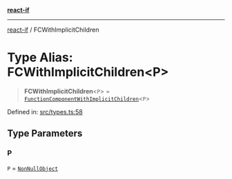 [**react-if**](../README.md)

***

[react-if](../globals.md) / FCWithImplicitChildren

# Type Alias: FCWithImplicitChildren\<P\>

> **FCWithImplicitChildren**\<`P`\> = [`FunctionComponentWithImplicitChildren`](FunctionComponentWithImplicitChildren.md)\<`P`\>

Defined in: [src/types.ts:58](https://github.com/romac/react-if/blob/77aa30e81276a3bc257a3caa57ced5d3268f76e6/src/types.ts#L58)

## Type Parameters

### P

`P` = [`NonNullObject`](NonNullObject.md)
